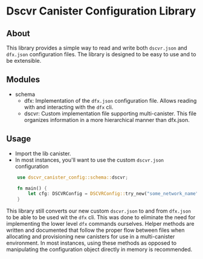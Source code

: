 # Dscvr Canister Configuration Library

## About
This library provides a simple way to read and write both `dscvr.json` and `dfx.json` configuration files. The library is designed to be easy to use and to be extensible.

## Modules
- schema    
  - dfx: Implementation of the `dfx.json` configuration file.  Allows reading with and interacting with the `dfx` cli.
  - dscvr: Custom implementation file supporting multi-canister.  This file organizes information in a more hierarchical manner than dfx.json.

## Usage

- Import the lib canister.
- In most instances, you'll want to use the custom `dscvr.json` configuration
```rust
    use dscvr_canister_config::schema::dscvr;

    fn main() {
        let cfg: DSCVRConfig = DSCVRConfig::try_new("some_network_name").unwrap();
    }
```

This library still converts our new custom `dscvr.json` to and from `dfx.json` to be able to be used wit the `dfx` cli. This was done to eliminate the need
for implementing the lower level `dfx` commands ourselves.  Helper methods are written and documented that follow the proper flow between files when allocating and provisioning new canisters
for use in a multi-canister environment.  In most instances, using these methods as opposed to manipulating the configuration object directly in memory is recommended.